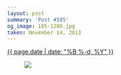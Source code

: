 ```yaml
---
layout: post
summary: 'Post #185'
og_image: 185-1280.jpg
taken: November 14, 2013
---
```


<div class="post">
 <time>
  <a href="/185">
   {{ page.date | date: "%B %-d, %Y" }}
  </a>
 </time>
 <a href="/185">
  <figure data-taken="11/14/2013">
   <img sizes="(min-width: 700px) 50vw, calc(100vw - 2rem)" src="{{ site.assets_url }}/185-640.jpg" srcset="{{ site.assets_url }}/185-1280.jpg 1280w, {{ site.assets_url }}/185-960.jpg 960w, {{ site.assets_url }}/185-640.jpg 640w, {{ site.assets_url }}/185-320.jpg 320w"/>
  </figure>
 </a>
</div>
